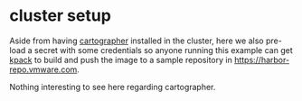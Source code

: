 # cluster setup

Aside from having [cartographer] installed in the cluster, here we also
pre-load a secret with some credentials so anyone running this example can get
[kpack] to build and push the image to a sample repository in
https://harbor-repo.vmware.com.

Nothing interesting to see here regarding cartographer.


[cartographer]: https://cartographer.sh
[kpack]: https://github.com/pivotal/kpack

